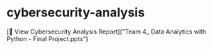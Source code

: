 # cybersecurity-analysis

[📄 View Cybersecurity Analysis Report]("Team 4_ Data Analytics with Python - Final Project.pptx")
